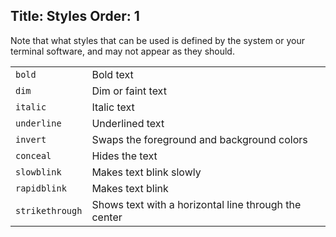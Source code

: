 Title: Styles
Order: 1
---

Note that what styles that can be used is defined by the system or your terminal software, and may not appear as they should.

<table class="table">
    <tr>
        <td><code>bold</code></td>
        <td>Bold text</td>
    </tr>
    <tr>
        <td><code>dim</code></td>
        <td>Dim or faint text</td>
    </tr>
    <tr>
        <td><code>italic</code></td>
        <td>Italic text</td>
    </tr>
    <tr>
        <td><code>underline</code></td>
        <td>Underlined text</td>
    </tr>
    <tr>
        <td><code>invert</code></td>
        <td>Swaps the foreground and background colors</td>
    </tr>
    <tr>
        <td><code>conceal</code></td>
        <td>Hides the text</td>
    </tr>
    <tr>
        <td><code>slowblink</code></td>
        <td>Makes text blink slowly</td>
    </tr>
    <tr>
        <td><code>rapidblink</code></td>
        <td>Makes text blink</td>
    </tr>
    <tr>
        <td><code>strikethrough</code></td>
        <td>Shows text with a horizontal line through the center</td>
    </tr>
</table>